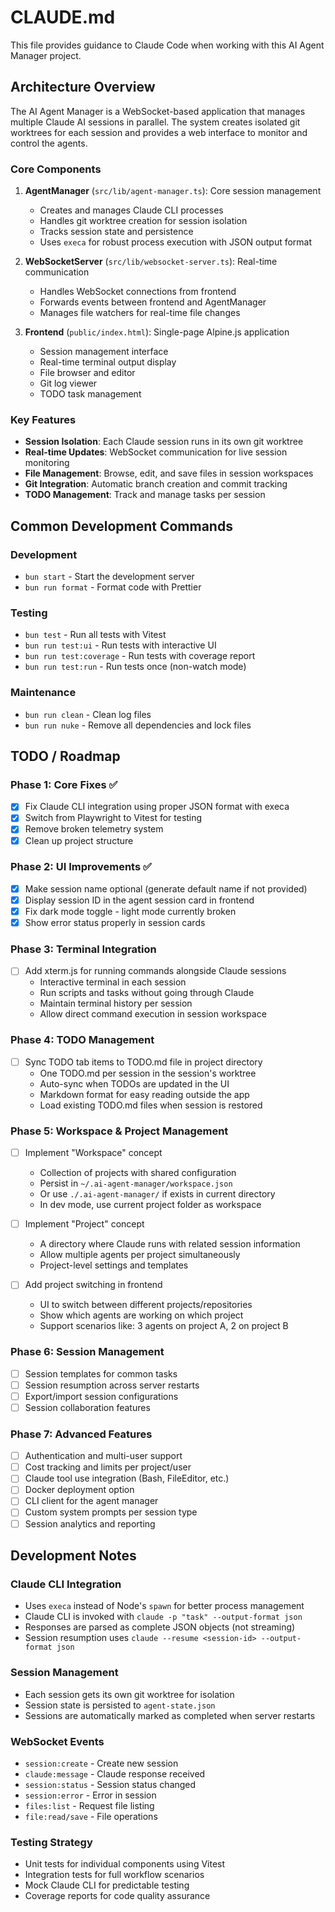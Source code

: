 # CLAUDE.md

This file provides guidance to Claude Code when working with this AI Agent Manager project.

## Architecture Overview

The AI Agent Manager is a WebSocket-based application that manages multiple Claude AI sessions in parallel. The system creates isolated git worktrees for each session and provides a web interface to monitor and control the agents.

### Core Components

1. **AgentManager** (`src/lib/agent-manager.ts`): Core session management

   - Creates and manages Claude CLI processes
   - Handles git worktree creation for session isolation
   - Tracks session state and persistence
   - Uses `execa` for robust process execution with JSON output format

2. **WebSocketServer** (`src/lib/websocket-server.ts`): Real-time communication

   - Handles WebSocket connections from frontend
   - Forwards events between frontend and AgentManager
   - Manages file watchers for real-time file changes

3. **Frontend** (`public/index.html`): Single-page Alpine.js application
   - Session management interface
   - Real-time terminal output display
   - File browser and editor
   - Git log viewer
   - TODO task management

### Key Features

- **Session Isolation**: Each Claude session runs in its own git worktree
- **Real-time Updates**: WebSocket communication for live session monitoring
- **File Management**: Browse, edit, and save files in session workspaces
- **Git Integration**: Automatic branch creation and commit tracking
- **TODO Management**: Track and manage tasks per session

## Common Development Commands

### Development

- `bun start` - Start the development server
- `bun run format` - Format code with Prettier

### Testing

- `bun test` - Run all tests with Vitest
- `bun run test:ui` - Run tests with interactive UI
- `bun run test:coverage` - Run tests with coverage report
- `bun run test:run` - Run tests once (non-watch mode)

### Maintenance

- `bun run clean` - Clean log files
- `bun run nuke` - Remove all dependencies and lock files

## TODO / Roadmap

### Phase 1: Core Fixes ✅

- [x] Fix Claude CLI integration using proper JSON format with execa
- [x] Switch from Playwright to Vitest for testing
- [x] Remove broken telemetry system
- [x] Clean up project structure

### Phase 2: UI Improvements ✅

- [x] Make session name optional (generate default name if not provided)
- [x] Display session ID in the agent session card in frontend
- [x] Fix dark mode toggle - light mode currently broken
- [x] Show error status properly in session cards

### Phase 3: Terminal Integration

- [ ] Add xterm.js for running commands alongside Claude sessions
  - Interactive terminal in each session
  - Run scripts and tasks without going through Claude
  - Maintain terminal history per session
  - Allow direct command execution in session workspace

### Phase 4: TODO Management

- [ ] Sync TODO tab items to TODO.md file in project directory
  - One TODO.md per session in the session's worktree
  - Auto-sync when TODOs are updated in the UI
  - Markdown format for easy reading outside the app
  - Load existing TODO.md files when session is restored

### Phase 5: Workspace & Project Management

- [ ] Implement "Workspace" concept

  - Collection of projects with shared configuration
  - Persist in `~/.ai-agent-manager/workspace.json`
  - Or use `./.ai-agent-manager/` if exists in current directory
  - In dev mode, use current project folder as workspace

- [ ] Implement "Project" concept

  - A directory where Claude runs with related session information
  - Allow multiple agents per project simultaneously
  - Project-level settings and templates

- [ ] Add project switching in frontend
  - UI to switch between different projects/repositories
  - Show which agents are working on which project
  - Support scenarios like: 3 agents on project A, 2 on project B

### Phase 6: Session Management

- [ ] Session templates for common tasks
- [ ] Session resumption across server restarts
- [ ] Export/import session configurations
- [ ] Session collaboration features

### Phase 7: Advanced Features

- [ ] Authentication and multi-user support
- [ ] Cost tracking and limits per project/user
- [ ] Claude tool use integration (Bash, FileEditor, etc.)
- [ ] Docker deployment option
- [ ] CLI client for the agent manager
- [ ] Custom system prompts per session type
- [ ] Session analytics and reporting

## Development Notes

### Claude CLI Integration

- Uses `execa` instead of Node's `spawn` for better process management
- Claude CLI is invoked with `claude -p "task" --output-format json`
- Responses are parsed as complete JSON objects (not streaming)
- Session resumption uses `claude --resume <session-id> --output-format json`

### Session Management

- Each session gets its own git worktree for isolation
- Session state is persisted to `agent-state.json`
- Sessions are automatically marked as completed when server restarts

### WebSocket Events

- `session:create` - Create new session
- `claude:message` - Claude response received
- `session:status` - Session status changed
- `session:error` - Error in session
- `files:list` - Request file listing
- `file:read/save` - File operations

### Testing Strategy

- Unit tests for individual components using Vitest
- Integration tests for full workflow scenarios
- Mock Claude CLI for predictable testing
- Coverage reports for code quality assurance

